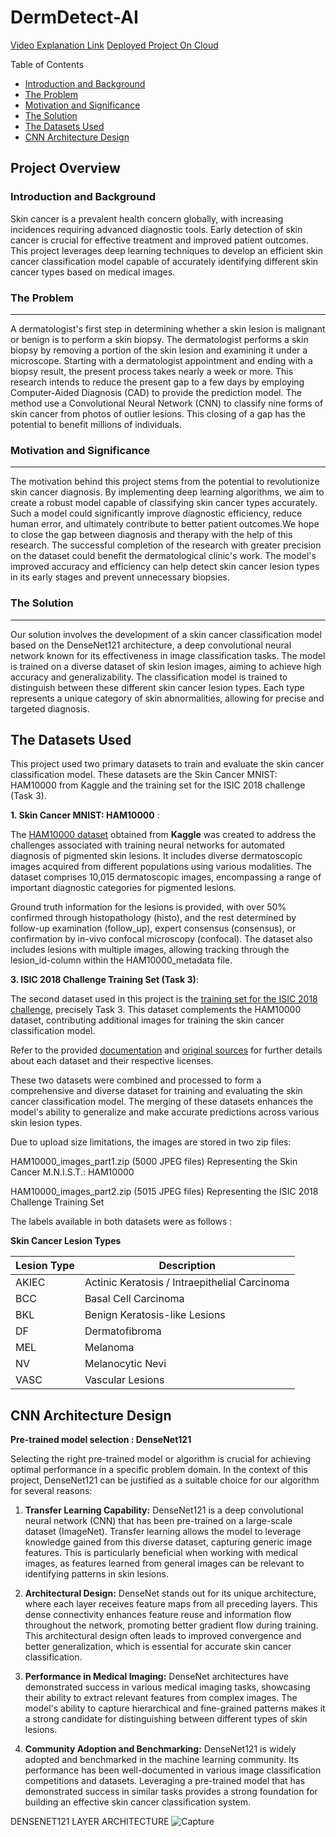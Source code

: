 # DermDetect-AI
[Video Explanation Link](https://drive.google.com/file/d/14IkoZy9IAEVGteiBbNrja5Z3mDxnkpZX/view?usp=share_link)
[Deployed Project On Cloud](https://agrowise-ai-summative.streamlit.app/)

Table of Contents
-  [Introduction and Background](#introduction-and-background)
-  [The Problem](#the-problem)
-  [Motivation and Significance](#motivation-and-significance)
-  [The Solution](#the-solution)
-  [The Datasets Used](#the-datasets-used)
-  [CNN Architecture Design](#cnn-architecture-design)

## Project Overview
### Introduction and Background
Skin cancer is a prevalent health concern globally, with increasing incidences requiring advanced diagnostic tools. Early detection of skin cancer is crucial for effective treatment and improved patient outcomes. This project leverages deep learning techniques to develop an efficient skin cancer classification model capable of accurately identifying different skin cancer types based on medical images.

### The Problem
<hr>
A dermatologist's first step in determining whether a skin lesion is malignant or benign is to perform a skin biopsy. The dermatologist performs a skin biopsy by removing a portion of the skin lesion and examining it under a microscope. Starting with a dermatologist appointment and ending with a biopsy result, the present process takes nearly a week or more. This research intends to reduce the present gap to a few days by employing Computer-Aided Diagnosis (CAD) to provide the prediction model. The method use a Convolutional Neural Network (CNN) to classify nine forms of skin cancer from photos of outlier lesions. This closing of a gap has the potential to benefit millions of individuals.

### Motivation and Significance
<hr>
The motivation behind this project stems from the potential to revolutionize skin cancer diagnosis. By implementing deep learning algorithms, we aim to create a robust model capable of classifying skin cancer types accurately. Such a model could significantly improve diagnostic efficiency, reduce human error, and ultimately contribute to better patient outcomes.We hope to close the gap between diagnosis and therapy with the help of this research. The successful completion of the research with greater precision on the dataset could benefit the dermatological clinic's work. The model's improved accuracy and efficiency can help detect skin cancer lesion types in its early stages and prevent unnecessary biopsies.

### The Solution
<hr>
Our solution involves the development of a skin cancer classification model based on the DenseNet121 architecture, a deep convolutional neural network known for its effectiveness in image classification tasks. The model is trained on a diverse dataset of skin lesion images, aiming to achieve high accuracy and generalizability. The classification model is trained to distinguish between these different skin cancer lesion types. Each type represents a unique category of skin abnormalities, allowing for precise and targeted diagnosis.

## The Datasets Used
This project used two primary datasets to train and evaluate the skin cancer classification model. These datasets are the Skin Cancer MNIST: HAM10000 from Kaggle and the training set for the ISIC 2018 challenge (Task 3).


**1. Skin Cancer MNIST: HAM10000** :

The [HAM10000 dataset](https://www.kaggle.com/datasets/kmader/skin-cancer-mnist-ham10000) obtained from **Kaggle** was created to address the challenges associated with training neural networks for automated diagnosis of pigmented skin lesions. It includes diverse dermatoscopic images acquired from different populations using various modalities. The dataset comprises 10,015 dermatoscopic images, encompassing a range of important diagnostic categories for pigmented lesions.

Ground truth information for the lesions is provided, with over 50% confirmed through histopathology (histo), and the rest determined by follow-up examination (follow_up), expert consensus (consensus), or confirmation by in-vivo confocal microscopy (confocal). The dataset also includes lesions with multiple images, allowing tracking through the lesion_id-column within the HAM10000_metadata file.

**3. ISIC 2018 Challenge Training Set (Task 3)**:

The second dataset used in this project is the [training set for the ISIC 2018 challenge](https://challenge.isic-archive.com/data/#2018), precisely Task 3. This dataset complements the HAM10000 dataset, contributing additional images for training the skin cancer classification model.

Refer to the provided [documentation](https://dataverse.harvard.edu/dataset.xhtml?persistentId=doi:10.7910/DVN/DBW86T) and [original sources](https://challenge.isic-archive.com/landing/2018/) for further details about each dataset and their respective licenses.

These two datasets were combined and processed to form a comprehensive and diverse dataset for training and evaluating the skin cancer classification model. The merging of these datasets enhances the model's ability to generalize and make accurate predictions across various skin lesion types.

Due to upload size limitations, the images are stored in two zip files:

HAM10000_images_part1.zip (5000 JPEG files) Representing the Skin Cancer M.N.I.S.T.: HAM10000

HAM10000_images_part2.zip (5015 JPEG files) Representing the ISIC 2018 Challenge Training Set

The labels available in both datasets were as follows :  

**Skin Cancer Lesion Types**

| Lesion Type | Description                               |
|-------------|-------------------------------------------|
| AKIEC       | Actinic Keratosis / Intraepithelial Carcinoma |
| BCC         | Basal Cell Carcinoma                      |
| BKL         | Benign Keratosis-like Lesions             |
| DF          | Dermatofibroma                            |
| MEL         | Melanoma                                  |
| NV          | Melanocytic Nevi                          |
| VASC        | Vascular Lesions                          |

## CNN Architecture Design
**Pre-trained model selection :  DenseNet121**

Selecting the right pre-trained model or algorithm is crucial for achieving optimal performance in a specific problem domain. In the context of this project, DenseNet121 can be justified as a suitable choice for our algorithm for several reasons:

1. **Transfer Learning Capability:** DenseNet121 is a deep convolutional neural network (CNN) that has been pre-trained on a large-scale dataset (ImageNet). Transfer learning allows the model to leverage knowledge gained from this diverse dataset, capturing generic image features. This is particularly beneficial when working with medical images, as features learned from general images can be relevant to identifying patterns in skin lesions.

2. **Architectural Design:** DenseNet stands out for its unique architecture, where each layer receives feature maps from all preceding layers. This dense connectivity enhances feature reuse and information flow throughout the network, promoting better gradient flow during training. This architectural design often leads to improved convergence and better generalization, which is essential for accurate skin cancer classification.

3. **Performance in Medical Imaging:** DenseNet architectures have demonstrated success in various medical imaging tasks, showcasing their ability to extract relevant features from complex images. The model's ability to capture hierarchical and fine-grained patterns makes it a strong candidate for distinguishing between different types of skin lesions.

4. **Community Adoption and Benchmarking:** DenseNet121 is widely adopted and benchmarked in the machine learning community. Its performance has been well-documented in various image classification competitions and datasets. Leveraging a pre-trained model that has demonstrated success in similar tasks provides a strong foundation for building an effective skin cancer classification system.

DENSENET121 LAYER ARCHITECTURE
![Capture](https://github.com/Moyo-tech/DermDetect-AI/assets/80284832/47ff6717-4ab5-432a-bdf4-ac46782154ab)
